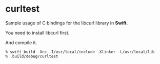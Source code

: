 # curltest

Sample usage of C bindings for the libcurl library in **Swift**.

You need to install libcurl first.

And compile it.

```
% swift build -Xcc -I/usr/local/include -Xlinker -L/usr/local/lib
% .build/debug/curltest
```
